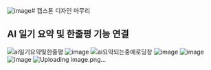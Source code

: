 ![image](https://github.com/ChaeDoll/TIL/assets/108540812/4d2c6130-441d-47a3-9b98-c77978bb96ab)# 캡스톤 디자인 마무리
## AI 일기 요약 및 한줄평 기능 연결
![ai일기요약및한줄평](https://github.com/ChaeDoll/TIL/assets/108540812/10f62fe0-6440-469e-af36-88854e51117f)
![image](https://github.com/ChaeDoll/TIL/assets/108540812/b5b091e6-2d68-4f27-a717-9457dec08352)
![ai요약되는중에로딩창](https://github.com/ChaeDoll/TIL/assets/108540812/b72c92f2-ee14-438e-a3a3-d7c8ebee3227)
![image](https://github.com/ChaeDoll/TIL/assets/108540812/b08d3fb7-73ef-4b3e-aed0-4bf4e001d717)
![image](https://github.com/ChaeDoll/TIL/assets/108540812/bda130ae-4f02-4e41-a7f2-cf241bc8fcb5)
![image](https://github.com/ChaeDoll/TIL/assets/108540812/2f9903d7-ee68-47ef-8641-9b261454d5c2)
![Uploading image.png…]()

